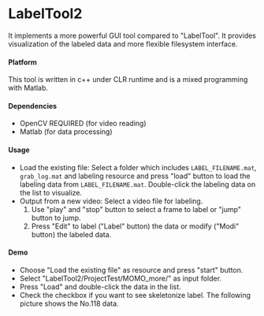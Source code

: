 # LabelTool2 
It implements a more powerful GUI tool compared to "LabelTool". It provides visualization of the labeled data and more 
flexible filesystem interface.

#### Platform
This tool is written in c++ under CLR runtime and is a mixed programming with Matlab.

#### Dependencies
- OpenCV REQUIRED (for video reading)
- Matlab (for data processing)

#### Usage
- Load the existing file: Select a folder which includes `LABEL_FILENAME.mat`, `grab_log.mat` and labeling resource and press "load" button
to load the labeling data from `LABEL_FILENAME.mat`. Double-click the labeling data on the list to visualize.
- Output from a new video: Select a video file for labeling. 
  1. Use "play" and "stop" button to select a frame to label or "jump" button to jump.
  2. Press "Edit" to label ("Label" button) the data or modify ("Modi" button) the labeled data.
  
#### Demo
- Choose "Load the existing file" as resource and press "start" button.
- Select "LabelTool2/ProjectTest/MOMO_more/" as input folder.
- Press "Load" and double-click the data in the list.
- Check the checkbox if you want to see skeletonize label.
The following picture shows the No.118 data.
